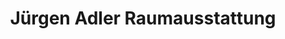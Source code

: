 ---
title: "Jürgen Adler Raumausstattung"
url: /iffezheim/juergen-adler-raumausstattung/
shop: Raumausstattung
---